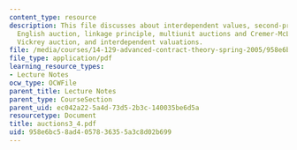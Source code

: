 ```yaml
---
content_type: resource
description: This file discusses about interdependent values, second-price auction,
  English auction, linkage principle, multiunit auctions and Cremer-McLean mechanism,
  Vickrey auction, and interdependent valuations.
file: /media/courses/14-129-advanced-contract-theory-spring-2005/958e6bc58ad4057836355a3c8d02b699_auctions3_4.pdf
file_type: application/pdf
learning_resource_types:
- Lecture Notes
ocw_type: OCWFile
parent_title: Lecture Notes
parent_type: CourseSection
parent_uid: ec042a22-5a4d-73d5-2b3c-140035be6d5a
resourcetype: Document
title: auctions3_4.pdf
uid: 958e6bc5-8ad4-0578-3635-5a3c8d02b699
---
```

